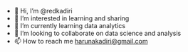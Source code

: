 - 👋 Hi, I’m @redkadiri
- 👀 I’m interested in learning and sharing
- 🌱 I’m currently learning data analytics
- 💞️ I’m looking to collaborate on data science and analysis
- 📫 How to reach me harunakadiri@gmail.com

<!---
redkadiri/redkadiri is a ✨ special ✨ repository because its `README.md` (this file) appears on your GitHub profile.
You can click the Preview link to take a look at your changes.
--->
